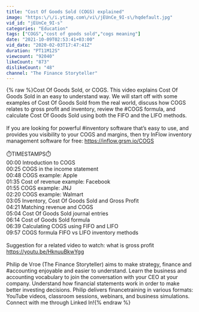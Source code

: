 ```yaml
---
title: "Cost Of Goods Sold (COGS) explained"
image: "https:\/\/i.ytimg.com\/vi\/jEUnCe_9I-s\/hqdefault.jpg"
vid_id: "jEUnCe_9I-s"
categories: "Education"
tags: ["COGS","cost of goods sold","cogs meaning"]
date: "2021-10-09T02:53:41+03:00"
vid_date: "2020-02-03T17:47:41Z"
duration: "PT11M12S"
viewcount: "92040"
likeCount: "873"
dislikeCount: "48"
channel: "The Finance Storyteller"
---
```

{% raw %}Cost Of Goods Sold, or COGS. This video explains Cost Of Goods Sold in an easy to understand way. We will start off with some examples of Cost Of Goods Sold from the real world, discuss how COGS relates to gross profit and inventory, review the #COGS formula, and calculate Cost Of Goods Sold using both the FIFO and the LIFO methods.<br /><br />If you are looking for powerful #inventory software that’s easy to use, and provides you visibility to your COGS and margins, then try InFlow inventory management software for free: <a rel="nofollow" target="blank" href="https://inflow.grsm.io/COGS">https://inflow.grsm.io/COGS</a><br /><br />⏱️TIMESTAMPS⏱️<br />00:00 Introduction to COGS<br />00:25 COGS in the income statement<br />00:48 COGS example: Apple<br />01:35 Cost of revenue example: Facebook<br />01:55 COGS example: JNJ<br />02:20 COGS example: Walmart<br />03:05 Inventory, Cost Of Goods Sold and Gross Profit<br />04:21 Matching revenue and COGS<br />05:04 Cost Of Goods Sold journal entries<br />06:14 Cost of Goods Sold formula<br />06:39 Calculating COGS using FIFO and LIFO<br />09:57 COGS formula FIFO vs LIFO inventory methods<br /><br />Suggestion for a related video to watch: what is gross profit <a rel="nofollow" target="blank" href="https://youtu.be/HknuuBkwYgg">https://youtu.be/HknuuBkwYgg</a><br /><br />Philip de Vroe (The Finance Storyteller) aims to make strategy, finance and #accounting enjoyable and easier to understand. Learn the business and accounting vocabulary to join the conversation with your CEO at your company. Understand how financial statements work in order to make better investing decisions. Philip delivers financetraining in various formats: YouTube videos, classroom sessions, webinars, and business simulations. Connect with me through Linked In!{% endraw %}
